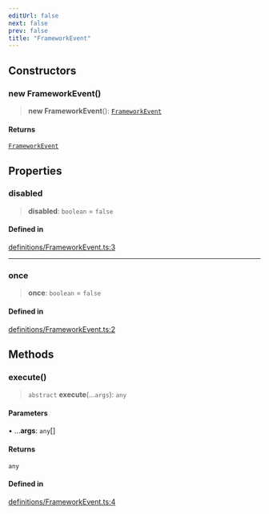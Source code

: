 ```yaml
---
editUrl: false
next: false
prev: false
title: "FrameworkEvent"
---
```


## Constructors

### new FrameworkEvent()

> **new FrameworkEvent**(): [`FrameworkEvent`](/api/classes/frameworkevent/)

#### Returns

[`FrameworkEvent`](/api/classes/frameworkevent/)

## Properties

### disabled

> **disabled**: `boolean` = `false`

#### Defined in

[definitions/FrameworkEvent.ts:3](https://github.com/ZumitoTeam/zumito-framework/blob/f77a1e7d4ead227692d81d4d92214a82370f6edc/src/definitions/FrameworkEvent.ts#L3)

***

### once

> **once**: `boolean` = `false`

#### Defined in

[definitions/FrameworkEvent.ts:2](https://github.com/ZumitoTeam/zumito-framework/blob/f77a1e7d4ead227692d81d4d92214a82370f6edc/src/definitions/FrameworkEvent.ts#L2)

## Methods

### execute()

> `abstract` **execute**(...`args`): `any`

#### Parameters

• ...**args**: `any`[]

#### Returns

`any`

#### Defined in

[definitions/FrameworkEvent.ts:4](https://github.com/ZumitoTeam/zumito-framework/blob/f77a1e7d4ead227692d81d4d92214a82370f6edc/src/definitions/FrameworkEvent.ts#L4)
